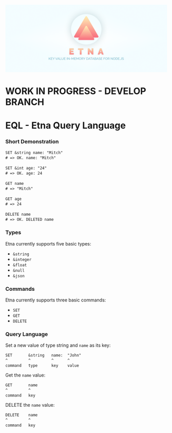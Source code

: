 <img src="/docs/cover.png" />

# WORK IN PROGRESS - DEVELOP BRANCH


# EQL - Etna Query Language

### Short Demonstration

```etna
SET &string name: "Mitch"
# => OK. name: "Mitch"

SET &int age: "24"
# => OK. age: 24

GET name
# => "Mitch"

GET age
# => 24

DELETE name
# => OK. DELETED name
```

### Types
Etna currently supports five basic types:

- `&string`
- `&integer`
- `&float`
- `&null`
- `&json`

### Commands
Etna currently supports three basic commands:

- `SET`
- `GET`
- `DELETE`

### Query Language

Set a new value of type string and `name` as its key:
```etna
SET       &string   name:  "John"
^         ^         ^      ^
command   type      key    value
```

Get the `name` value:
```etna
GET       name
^         ^
command   key
```

DELETE the `name` value:
```etna
DELETE    name
^         ^
command   key
```